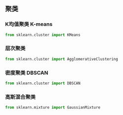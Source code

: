 ## 聚类

### K均值聚类 K-means

```python
from sklearn.cluster import KMeans
```

### 层次聚类

```python
from sklearn.cluster import AgglomerativeClustering
```

### 密度聚类 DBSCAN

```python
from sklearn.cluster import DBSCAN
```

### 高斯混合聚类

```python
from sklearn.mixture import GaussianMixture
```